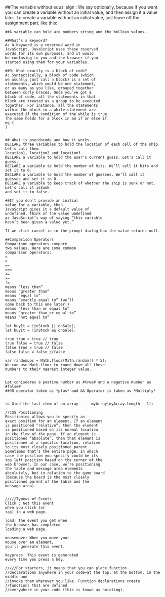 
  ##The variable without equsl sign : We say optionally, because if you want, you can create a variable without
	an initial value, and then assign it a value later. To create a variable
	without an initial value, just leave off the assignment part, like this:

	##A variable can hold are numbers string and the bollean values.

	##What’s a keyword?
	A: A keyword is a reserved word in
	JavaScript. JavaScript uses these reserved
	words for its own purposes, and it would
	be confusing to you and the browser if you
	started using them for your variables.

	##Q: What exactly is a block of code?
	A: Syntactically, a block of code (which
	we usually just call a block) is a set of
	statements, which could be one statement,
	or as many as you like, grouped together
	between curly braces. Once you’ve got a
	block of code, all the statements in that
	block are treated as a group to be executed
	together. For instance, all the statements
	within the block in a while statement are
	executed if the condition of the while is true.
	The same holds for a block in an if or else if.  
	eg {
	}

	
	## What is psecdocode and how it works.
	DECLARE three variables to hold the location of each cell of the ship. Let’s call them
	location1, location2 and location3.
	DECLARE a variable to hold the user’s current guess. Let’s call it guess.
	DECLARE a variable to hold the number of hits. We’ll call it hits and set it to 0.
	DECLARE a variable to hold the number of guesses. We’ll call it guesses and set it to 0.
	DECLARE a variable to keep track of whether the ship is sunk or not. Let’s call it isSunk
	and set it to false.
	
	##If you don’t provide an initial
	value for a variable, then
	JavaScript gives it a default value of
	undefined. Think of the value undefined
	as JavaScript’s way of saying “this variable
	hasn’t been given a value yet.”
	
	If we click cancel in in the prompt dialog box the value returns null.
	
	##Comparison Operators
	Comparison operators compare
	two values. Here are some common
	comparison operators:
	<
	>
	==
	===
	<=
	>=
	!=
	means “less than”
	means “greater than”
	means “equal to”
	means “exactly equal to” (we’ll
	come back to this one later!)
	means “less than or equal to”
	means “greater than or equal to”
	means “not equal to”
	
	let buyIt = (inStock || onSale);
	let buyIt = (inStock && onSale);
	
	true true = true // true
	true false = true // false
	false true = true // false
	false false = false //false
	
	var randomLoc = Math.floor(Math.random() * 5);
	We can use Math.floor to round down all these
	numbers to their nearest integer value.
	
	
	Let conisderes a postive number as #true# and a negative number as #false#
	##OR operator taken as *plus* and && Operator is taken as *Multiply*
	
	
	to Gind the last item of an array ---- myArray[myArray.length - 1];
	
	//CSS Positioning
	Positioning allows you to specify an
	exact position for an element. If an element
	is positioned “relative”, then the element
	is positioned based on its normal location
	in the flow of the page. If an element is
	positioned “absolute”, then that element is
	positioned at a specific location, relative
	to its most closely positioned parent.
	Sometimes that’s the entire page, in which
	case the position you specify could be its
	top left position based on the corner of the
	web browser. In our case, we’re positioning
	the table and message area elements
	absolutely, but in relation to the game board
	(because the board is the most closely
	positioned parent of the table and the
	message area).
	
	
	/////Typews of Events
	Click : Get this event
	when you click (or
	tap) in a web page.
	
	load: The event you get when
	the browser has completed
	loading a web page.

	mousemove: When you move your
	mouse over an element,
	you’ll generate this event.
	
	keypress: This event is generated
	every time you press a key.
	
	/////For starters, it means that you can place function
	//declarations anywhere in your code—at the top, at the bottom, in the middle—and
	//invoke them wherever you like. Function declarations create 
	//functions that are defined
	//everywhere in your code (this is known as hoisting).


	
	


